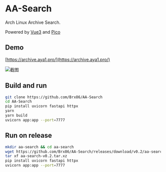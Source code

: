 # AA-Search

Arch Linux Archive Search.

Powered by [Vue3](https://cn.vuejs.org/) and [Pico](https://picocss.com/)

## Demo

[https://archive.aya1.pro/](https://archive.aya1.pro/)

![截图](https://user-images.githubusercontent.com/44391900/232202562-95238c66-4ff1-4034-810e-bcb92c57be5d.png)

## Build and run

```bash
git clone https://github.com/Brx86/AA-Search
cd AA-Search
pip install uvicorn fastapi httpx
yarn
yarn build
uvicorn app:app --port=7777
```

## Run on release

```bash
mkdir aa-search && cd aa-search
wget https://github.com/Brx86/AA-Search/releases/download/v0.2/aa-search-v0.2.tar.xz
tar xf aa-search-v0.2.tar.xz
pip install uvicorn fastapi httpx
uvicorn app:app --port=7777
```
